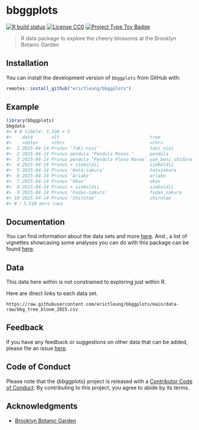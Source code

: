 
<!-- README.md is generated from README.Rmd. Please edit that file -->

# bbggplots

<!-- badges: start -->

[![R build
status](https://github.com/erictleung/bbggplots/workflows/R-CMD-check/badge.svg)](https://github.com/erictleung/bbggplots/actions)
[![License
CC0](https://img.shields.io/cran/l/pixarfilms)](https://img.shields.io/cran/l/pixarfilms)
[![Project Type Toy
Badge](https://img.shields.io/badge/project%20type-toy-blue)](https://project-types.github.io/#toy)
<!-- badges: end -->

> R data package to explore the cheery blossoms at the Brooklyn Botanic
> Garden

## Installation

You can install the development version of `bbggplots` from GitHub with:

``` r
remotes::install_github("erictleung/bbggplots")
```

## Example

``` r
library(bbggplots)
bbgdata
#> # A tibble: 3,328 × 5
#>    date       alt                                  tree                id bloom 
#>    <date>     <chr>                                <chr>            <dbl> <chr> 
#>  1 2025-04-14 Prunus ‘Taki-nioi’                   taki_nioi          163 First…
#>  2 2025-04-14 Prunus pendula ‘Pendula Rosea ’      pendula            128 Peak …
#>  3 2025-04-14 Prunus pendula ‘Pendula Plena Rosea’ yae_beni_shidare   126 Peak …
#>  4 2025-04-14 Prunus × sieboldii                   sieboldii          160 First…
#>  5 2025-04-14 Prunus ‘Hata-zakura’                 hatazakura         106 First…
#>  6 2025-04-14 Prunus ‘Ariake’                      ariake             154 First…
#>  7 2025-04-14 Prunus ‘Ukon’                        ukon               162 Prebl…
#>  8 2025-04-14 Prunus × sieboldii                   sieboldii          161 First…
#>  9 2025-04-14 Prunus ‘Fudan-zakura’                fudan_zakura       107 Post-…
#> 10 2025-04-14 Prunus ‘Shirotae’                    shirotae           153 First…
#> # ℹ 3,318 more rows
```

## Documentation

You can find information about the data sets and more
[here](https://erictleung.com/bbggplots/). And , a list of vignettes
showcasing some analyses you can do with this package can be found
[here](https://erictleung.com/bbggplots/articles/).

## Data

This data here within is not constrained to exploring just within R.

Here are direct links to each data set.

    https://raw.githubusercontent.com/erictleung/bbggplots/main/data-raw/bbg_tree_bloom_2025.csv

## Feedback

If you have any feedback or suggestions on other data that can be added,
please file an issue
[here](https://github.com/erictleung/bbggplots/issues).

## Code of Conduct

Please note that the {bbggplots} project is released with a [Contributor
Code of
Conduct](https://contributor-covenant.org/version/2/0/CODE_OF_CONDUCT.html).
By contributing to this project, you agree to abide by its terms.

## Acknowledgments

- [Brooklyn Botanic Garden](https://bbg.org/)
